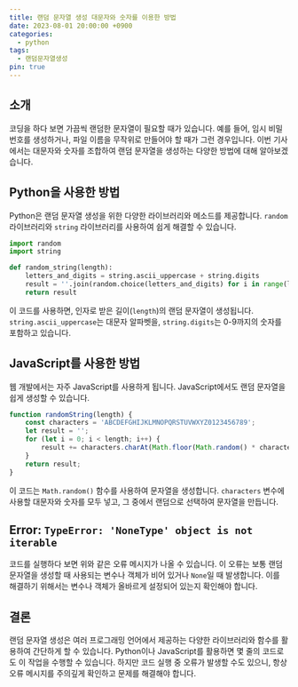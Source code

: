 ```yaml
---
title: 랜덤 문자열 생성 대문자와 숫자를 이용한 방법
date: 2023-08-01 20:00:00 +0900
categories:
  - python
tags:
  - 랜덤문자열생성
pin: true
---
```


## 소개

코딩을 하다 보면 가끔씩 랜덤한 문자열이 필요할 때가 있습니다. 예를 들어, 임시 비밀번호를 생성하거나, 파일 이름을 무작위로 만들어야 할 때가 그런 경우입니다. 이번 기사에서는 대문자와 숫자를 조합하여 랜덤 문자열을 생성하는 다양한 방법에 대해 알아보겠습니다.

## Python을 사용한 방법

Python은 랜덤 문자열 생성을 위한 다양한 라이브러리와 메소드를 제공합니다. `random` 라이브러리와 `string` 라이브러리를 사용하여 쉽게 해결할 수 있습니다.

```python
import random
import string

def random_string(length):
    letters_and_digits = string.ascii_uppercase + string.digits
    result = ''.join(random.choice(letters_and_digits) for i in range(length))
    return result
```

이 코드를 사용하면, 인자로 받은 길이(`length`)의 랜덤 문자열이 생성됩니다. `string.ascii_uppercase`는 대문자 알파벳을, `string.digits`는 0-9까지의 숫자를 포함하고 있습니다.

## JavaScript를 사용한 방법

웹 개발에서는 자주 JavaScript를 사용하게 됩니다. JavaScript에서도 랜덤 문자열을 쉽게 생성할 수 있습니다.

```javascript
function randomString(length) {
    const characters = 'ABCDEFGHIJKLMNOPQRSTUVWXYZ0123456789';
    let result = '';
    for (let i = 0; i < length; i++) {
        result += characters.charAt(Math.floor(Math.random() * characters.length));
    }
    return result;
}
```

이 코드는 `Math.random()` 함수를 사용하여 문자열을 생성합니다. `characters` 변수에 사용할 대문자와 숫자를 모두 넣고, 그 중에서 랜덤으로 선택하여 문자열을 만듭니다.

## Error: `TypeError: 'NoneType' object is not iterable`

코드를 실행하다 보면 위와 같은 오류 메시지가 나올 수 있습니다. 이 오류는 보통 랜덤 문자열을 생성할 때 사용되는 변수나 객체가 비어 있거나 `None`일 때 발생합니다. 이를 해결하기 위해서는 변수나 객체가 올바르게 설정되어 있는지 확인해야 합니다.

## 결론

랜덤 문자열 생성은 여러 프로그래밍 언어에서 제공하는 다양한 라이브러리와 함수를 활용하여 간단하게 할 수 있습니다. Python이나 JavaScript를 활용하면 몇 줄의 코드로도 이 작업을 수행할 수 있습니다. 하지만 코드 실행 중 오류가 발생할 수도 있으니, 항상 오류 메시지를 주의깊게 확인하고 문제를 해결해야 합니다.
